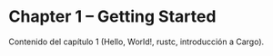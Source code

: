 # Chapter 1 – Getting Started
Contenido del capítulo 1 (Hello, World!, rustc, introducción a Cargo).
